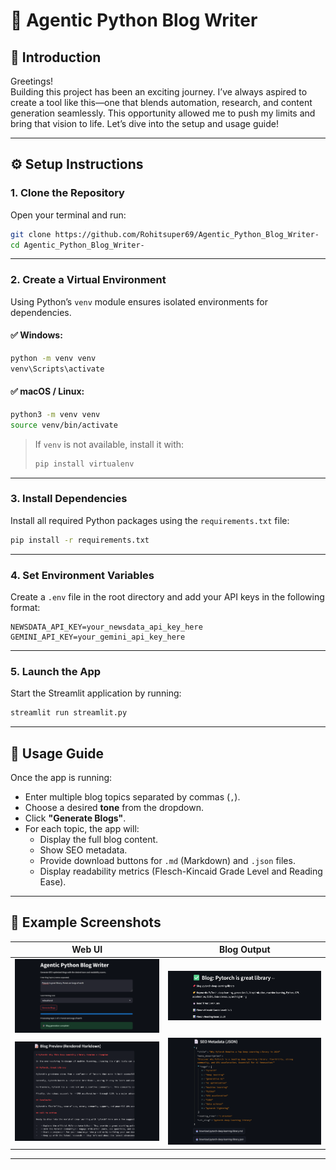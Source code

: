 # 🧠 Agentic Python Blog Writer

## 🚀 Introduction

Greetings!  
Building this project has been an exciting journey. I’ve always aspired to create a tool like this—one that blends automation, research, and content generation seamlessly. This opportunity allowed me to push my limits and bring that vision to life. Let’s dive into the setup and usage guide!

---

## ⚙️ Setup Instructions

### 1. Clone the Repository

Open your terminal and run:

```bash
git clone https://github.com/Rohitsuper69/Agentic_Python_Blog_Writer-
cd Agentic_Python_Blog_Writer-
```

---

### 2. Create a Virtual Environment

Using Python’s `venv` module ensures isolated environments for dependencies.

#### ✅ Windows:

```bash
python -m venv venv
venv\Scripts\activate
```

#### ✅ macOS / Linux:

```bash
python3 -m venv venv
source venv/bin/activate
```

> If `venv` is not available, install it with:
>
> ```bash
> pip install virtualenv
> ```

---

### 3. Install Dependencies

Install all required Python packages using the `requirements.txt` file:

```bash
pip install -r requirements.txt
```

---

### 4. Set Environment Variables

Create a `.env` file in the root directory and add your API keys in the following format:

```env
NEWSDATA_API_KEY=your_newsdata_api_key_here
GEMINI_API_KEY=your_gemini_api_key_here
```

---

### 5. Launch the App

Start the Streamlit application by running:

```bash
streamlit run streamlit.py
```

---

## 🧪 Usage Guide

Once the app is running:

- Enter multiple blog topics separated by commas (`,`).
- Choose a desired **tone** from the dropdown.
- Click **"Generate Blogs"**.
- For each topic, the app will:
  - Display the full blog content.
  - Show SEO metadata.
  - Provide download buttons for `.md` (Markdown) and `.json` files.
  - Display readability metrics (Flesch-Kincaid Grade Level and Reading Ease).

---

## 📸 Example Screenshots

| Web UI                            | Blog Output                       |
| --------------------------------- | --------------------------------- |
| ![Screenshot 1](examples/ss1.png) | ![Screenshot 2](examples/ss2.png) |
| ![Screenshot 3](examples/ss3.png) | ![Screenshot 4](examples/ss4.png) |

---
